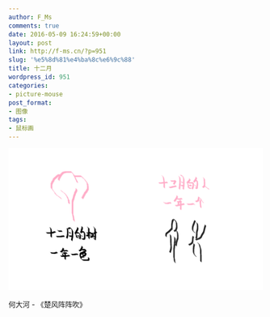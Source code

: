 ```yaml
---
author: F_Ms
comments: true
date: 2016-05-09 16:24:59+00:00
layout: post
link: http://f-ms.cn/?p=951
slug: '%e5%8d%81%e4%ba%8c%e6%9c%88'
title: 十二月
wordpress_id: 951
categories:
- picture-mouse
post_format:
- 图像
tags:
- 鼠标画
---
```


![十二月的树，一年一色；十二月的人，一年一个_20160509](/img/post/wp/2016/05/十二月的树，一年一色；十二月的人，一年一个_20160509-.png)


何大河 - 《楚风阵阵吹》
